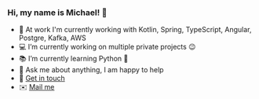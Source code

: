 ### Hi, my name is Michael! :wave:

- 🏢 At work I'm currently working with Kotlin, Spring, TypeScript, Angular, Postgre, Kafka, AWS
- 💻 I’m currently working on multiple private projects :wink:
- 📚 I’m currently learning Python 🐍
- 💬 Ask me about anything, I am happy to help
- :handshake: [Get in touch](https://www.linkedin.com/in/michaeleder-se) 
- :envelope: [Mail me](mailto:Michael.Eder@objectbay.com?subject=[GitHub]%20EnvyIT)   
 

